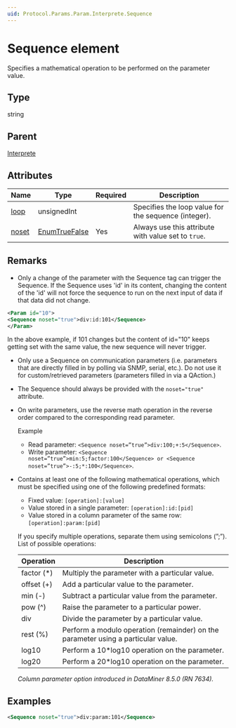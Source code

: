 ```yaml
---
uid: Protocol.Params.Param.Interprete.Sequence
---
```


# Sequence element

Specifies a mathematical operation to be performed on the parameter value.

## Type

string

## Parent

[Interprete](xref:Protocol.Params.Param.Interprete)

## Attributes

|Name|Type|Required|Description|
|--- |--- |--- |--- |
|[loop](xref:Protocol.Params.Param.Interprete.Sequence-loop)|unsignedInt||Specifies the loop value for the sequence (integer).|
|[noset](xref:Protocol.Params.Param.Interprete.Sequence-noset)|[EnumTrueFalse](xref:Protocol-EnumTrueFalse)|Yes|Always use this attribute with value set to `true`.|

## Remarks

- Only a change of the parameter with the Sequence tag can trigger the Sequence. If the Sequence uses 'id' in its content, changing the content of the 'id' will not force the sequence to run on the next input of data if that data did not change.

```xml
<Param id="10">
<Sequence noset="true">div:id:101</Sequence>
</Param>
```
In the above example, if 101 changes but the content of id="10" keeps getting set with the same value, the new sequence will never trigger.

- Only use a Sequence on communication parameters (i.e. parameters that are directly filled in by polling via SNMP, serial, etc.). Do not use it for custom/retrieved parameters (parameters filled in via a QAction.)
- The Sequence should always be provided with the `noset="true"` attribute.
- On write parameters, use the reverse math operation in the reverse order compared to the corresponding read parameter.

  Example

  - Read parameter: `<Sequence noset=”true”>div:100;+:5</Sequence>`.
  - Write parameter: `<Sequence noset=”true”>min:5;factor:100</Sequence> or <Sequence noset=”true”>-:5;*:100</Sequence>`.
- Contains at least one of the following mathematical operations, which must be specified using one of the following predefined formats:

  - Fixed value: `[operation]:[value]`
  - Value stored in a single parameter: `[operation]:id:[pid]`
  - Value stored in a column parameter of the same row: `[operation]:param:[pid]`

  If you specify multiple operations, separate them using semicolons (”;”).
  List of possible operations:

  |Operation|Description
  |--- |--- |
  |factor (*)|Multiply the parameter with a particular value.|
  |offset (+)|Add a particular value to the parameter.|
  |min (-)|Subtract a particular value from the parameter.|
  |pow (^)|Raise the parameter to a particular power.|
  |div|Divide the parameter by a particular value.|
  |rest (%)|Perform a modulo operation (remainder) on the parameter using a particular value.|
  |log10|Perform a 10*log10 operation on the parameter.|
  |log20|Perform a 20*log10 operation on the parameter.|

  *Column parameter option introduced in DataMiner 8.5.0 (RN 7634).*

## Examples

```xml
<Sequence noset="true">div:param:101</Sequence>
```
